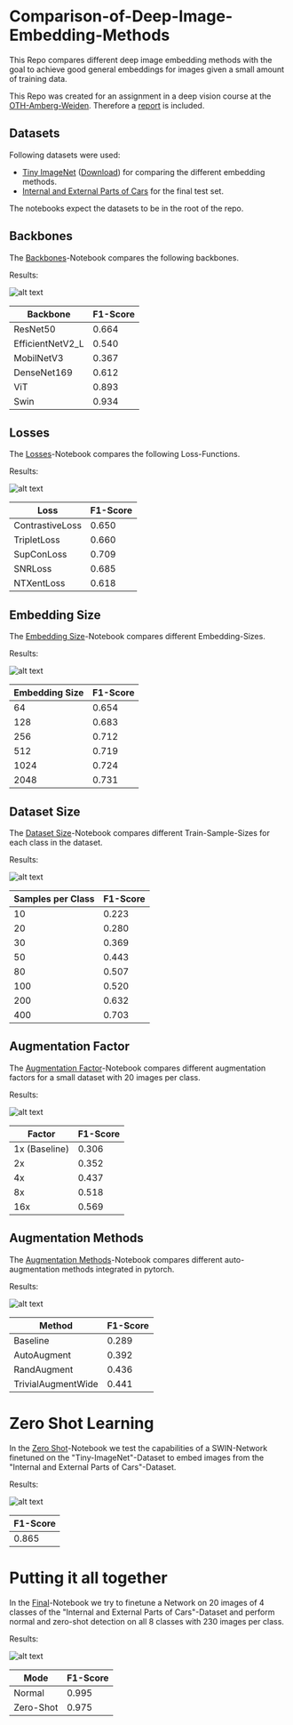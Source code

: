 # Comparison-of-Deep-Image-Embedding-Methods
This Repo compares different deep image embedding methods with the goal to achieve good general embeddings for images given a small amount of training data.


This Repo was created for an assignment in a deep vision course at the [OTH-Amberg-Weiden](https://www.oth-aw.de/). Therefore a [report](doc/main.pdf) is included.

## Datasets
Following datasets were used:

- [Tiny ImageNet](https://www.kaggle.com/c/tiny-imagenet) ([Download](http://cs231n.stanford.edu/tiny-imagenet-200.zip)) for comparing the different embedding methods.
- [Internal and External Parts of Cars](https://www.kaggle.com/datasets/hamedahangari/internal-and-external-parts-of-cars) for the final test set.

The notebooks expect the datasets to be in the root of the repo.

## Backbones
The [Backbones](Backbones.ipynb)-Notebook compares the following backbones.

Results:

![alt text](plots/backbones.png)

| Backbone  |  F1-Score|
|---|---|
|ResNet50   |  0.664 |
|EfficientNetV2_L   | 0.540  | 
|MobilNetV3   | 0.367   |
|DenseNet169   | 0.612   |
|ViT    | 0.893   |
|Swin    | 0.934   |



## Losses
The [Losses](Losses.ipynb)-Notebook compares the following Loss-Functions.

Results:

![alt text](plots/losses.png)

| Loss  |  F1-Score|
|---|---|
|ContrastiveLoss   |  0.650 |
|TripletLoss    | 0.660  | 
|SupConLoss    | 0.709   |
|SNRLoss    | 0.685   |
|NTXentLoss     | 0.618   |



## Embedding Size
The [Embedding Size](EmbeddingSize.ipynb)-Notebook compares different Embedding-Sizes.

Results:

![alt text](plots/embedding_size.png)

| Embedding Size  |  F1-Score|
|---|---|
|64 |  0.654 |
|128     | 0.683 | 
|256     | 0.712   |
|512     | 0.719   |
|1024      | 0.724   |
|2048       | 0.731   |



## Dataset Size
The [Dataset Size](DatasetSize.ipynb)-Notebook compares different Train-Sample-Sizes for each class in the dataset.

Results:

![alt text](plots/dataset_size.png)

| Samples per Class  |  F1-Score|
|---|---|
|10  |  0.223 |
|20      | 0.280 | 
|30      | 0.369   |
|50      | 0.443   |
|80       | 0.507   |
|100        | 0.520   |
|200        | 0.632   |
|400       | 0.703   |



## Augmentation Factor
The [Augmentation Factor](AugmentationSize.ipynb)-Notebook compares different augmentation factors for a small dataset with 20 images per class.

Results:

![alt text](plots/augmentation_size.png)

| Factor  |  F1-Score|
|---|---|
|1x (Baseline) |  0.306 |
|2x      | 0.352 | 
|4x      | 0.437   |
|8x      | 0.518   |
|16x       | 0.569  |



## Augmentation Methods
The [Augmentation Methods](AugmentationMethods.ipynb)-Notebook compares different auto-augmentation methods integrated in pytorch.

Results:

![alt text](plots/augmentation_methods.png)


| Method  |  F1-Score|
|---|---|
|Baseline |  0.289 |
|AutoAugment  | 0.392  | 
|RandAugment  | 0.436   |
|TrivialAugmentWide  | 0.441   |


# Zero Shot Learning
In the [Zero Shot](ZeroShot.ipynb)-Notebook we test the capabilities of a SWIN-Network finetuned on the "Tiny-ImageNet"-Dataset to embed images from the "Internal and External Parts of Cars"-Dataset.

Results:

![alt text](plots/zero_shot_embeddings.png)

|  F1-Score|
|---|
| 0.865 |

# Putting it all together
In the [Final](Putting_It_All_Together.ipynb)-Notebook we try to finetune a Network on 20 images of 4 classes of the "Internal and External Parts of Cars"-Dataset and perform normal and zero-shot detection on all 8 classes with 230 images per class.


Results:

![alt text](plots/final.png)

| Mode |F1-Score|
|---|---|
|Normal | 0.995 |
|Zero-Shot | 0.975 |


